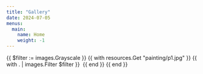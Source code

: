 ```yaml
---
title: "Gallery"
date: 2024-07-05
menus:
  main:
    name: Home
    weight: -1
---
```

{{ $filter := images.Grayscale }}
{{ with resources.Get "painting/p1.jpg" }}
  {{ with . | images.Filter $filter }}
    <img src="{{ .RelPermalink }}" width="{{ .Width }}" height="{{ .Height }}" alt="">
  {{ end }}
{{ end }}